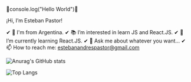 🎇console.log("Hello World")🎇

¡Hi, I’m Esteban Pastor!
 
✔ 📍 I'm from Argentina. 
✔ 📚 I’m interested in learn JS and React.JS.
✔ 🌱 I’m currently learning React.JS.
✔ 💬 Ask me about whatever you want...
✔ 📫 How to reach me: estebanandrespastor@gmail.com

![Anurag's GitHub stats](https://github-readme-stats.vercel.app/api?username=estebanpastor&show_icons=true&theme=dracula)

![Top Langs](https://github-readme-stats.vercel.app/api/top-langs/?username=estebanpastor&theme=dracula)



